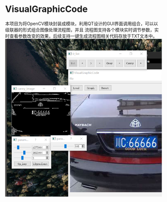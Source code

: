 # VisualGraphicCode
本项目为将OpenCV模块封装成模块，利用QT设计的GUI界面调用组合，可以以级联器的形式组合图像处理流程图，并且
流程图支持各个模块实时调节参数，实时查看参数改变的效果，后续支持一键生成流程图相关代码存放于TXT文本中。
![image](https://github.com/xxwsL/VisualGraphicCode/blob/master/image/0.jpg)
    
